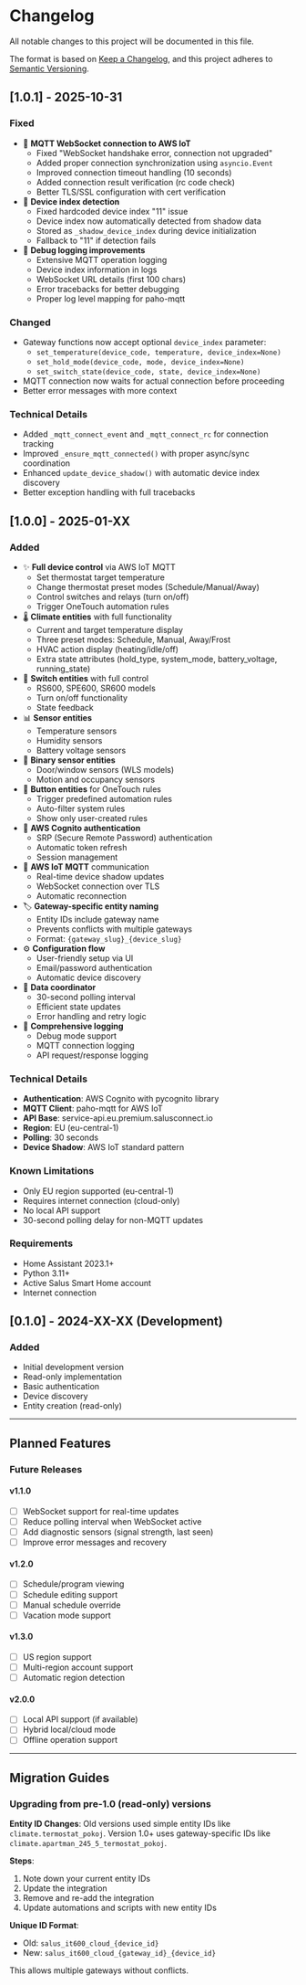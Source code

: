 # Changelog

All notable changes to this project will be documented in this file.

The format is based on [Keep a Changelog](https://keepachangelog.com/en/1.0.0/),
and this project adheres to [Semantic Versioning](https://semver.org/spec/v2.0.0.html).

## [1.0.1] - 2025-10-31

### Fixed
- 🐛 **MQTT WebSocket connection to AWS IoT**
  - Fixed "WebSocket handshake error, connection not upgraded"
  - Added proper connection synchronization using `asyncio.Event`
  - Improved connection timeout handling (10 seconds)
  - Added connection result verification (rc code check)
  - Better TLS/SSL configuration with cert verification
- 🔧 **Device index detection**
  - Fixed hardcoded device index "11" issue
  - Device index now automatically detected from shadow data
  - Stored as `_shadow_device_index` during device initialization
  - Fallback to "11" if detection fails
- 📝 **Debug logging improvements**
  - Extensive MQTT operation logging
  - Device index information in logs
  - WebSocket URL details (first 100 chars)
  - Error tracebacks for better debugging
  - Proper log level mapping for paho-mqtt

### Changed
- Gateway functions now accept optional `device_index` parameter:
  - `set_temperature(device_code, temperature, device_index=None)`
  - `set_hold_mode(device_code, mode, device_index=None)`
  - `set_switch_state(device_code, state, device_index=None)`
- MQTT connection now waits for actual connection before proceeding
- Better error messages with more context

### Technical Details
- Added `_mqtt_connect_event` and `_mqtt_connect_rc` for connection tracking
- Improved `_ensure_mqtt_connected()` with proper async/sync coordination
- Enhanced `update_device_shadow()` with automatic device index discovery
- Better exception handling with full tracebacks

## [1.0.0] - 2025-01-XX

### Added
- ✨ **Full device control** via AWS IoT MQTT
  - Set thermostat target temperature
  - Change thermostat preset modes (Schedule/Manual/Away)
  - Control switches and relays (turn on/off)
  - Trigger OneTouch automation rules
- 🌡️ **Climate entities** with full functionality
  - Current and target temperature display
  - Three preset modes: Schedule, Manual, Away/Frost
  - HVAC action display (heating/idle/off)
  - Extra state attributes (hold_type, system_mode, battery_voltage, running_state)
- 🔌 **Switch entities** with full control
  - RS600, SPE600, SR600 models
  - Turn on/off functionality
  - State feedback
- 📊 **Sensor entities**
  - Temperature sensors
  - Humidity sensors
  - Battery voltage sensors
- 🚪 **Binary sensor entities**
  - Door/window sensors (WLS models)
  - Motion and occupancy sensors
- 🎯 **Button entities** for OneTouch rules
  - Trigger predefined automation rules
  - Auto-filter system rules
  - Show only user-created rules
- 🔐 **AWS Cognito authentication**
  - SRP (Secure Remote Password) authentication
  - Automatic token refresh
  - Session management
- 📡 **AWS IoT MQTT** communication
  - Real-time device shadow updates
  - WebSocket connection over TLS
  - Automatic reconnection
- 🏷️ **Gateway-specific entity naming**
  - Entity IDs include gateway name
  - Prevents conflicts with multiple gateways
  - Format: `{gateway_slug}_{device_slug}`
- ⚙️ **Configuration flow**
  - User-friendly setup via UI
  - Email/password authentication
  - Automatic device discovery
- 🔄 **Data coordinator**
  - 30-second polling interval
  - Efficient state updates
  - Error handling and retry logic
- 📝 **Comprehensive logging**
  - Debug mode support
  - MQTT connection logging
  - API request/response logging

### Technical Details
- **Authentication**: AWS Cognito with pycognito library
- **MQTT Client**: paho-mqtt for AWS IoT
- **API Base**: service-api.eu.premium.salusconnect.io
- **Region**: EU (eu-central-1)
- **Polling**: 30 seconds
- **Device Shadow**: AWS IoT standard pattern

### Known Limitations
- Only EU region supported (eu-central-1)
- Requires internet connection (cloud-only)
- No local API support
- 30-second polling delay for non-MQTT updates

### Requirements
- Home Assistant 2023.1+
- Python 3.11+
- Active Salus Smart Home account
- Internet connection

## [0.1.0] - 2024-XX-XX (Development)

### Added
- Initial development version
- Read-only implementation
- Basic authentication
- Device discovery
- Entity creation (read-only)

---

## Planned Features

### Future Releases

#### v1.1.0
- [ ] WebSocket support for real-time updates
- [ ] Reduce polling interval when WebSocket active
- [ ] Add diagnostic sensors (signal strength, last seen)
- [ ] Improve error messages and recovery

#### v1.2.0
- [ ] Schedule/program viewing
- [ ] Schedule editing support
- [ ] Manual schedule override
- [ ] Vacation mode support

#### v1.3.0
- [ ] US region support
- [ ] Multi-region account support
- [ ] Automatic region detection

#### v2.0.0
- [ ] Local API support (if available)
- [ ] Hybrid local/cloud mode
- [ ] Offline operation support

---

## Migration Guides

### Upgrading from pre-1.0 (read-only) versions

**Entity ID Changes**:
Old versions used simple entity IDs like `climate.termostat_pokoj`.
Version 1.0+ uses gateway-specific IDs like `climate.apartman_245_5_termostat_pokoj`.

**Steps**:
1. Note down your current entity IDs
2. Update the integration
3. Remove and re-add the integration
4. Update automations and scripts with new entity IDs

**Unique ID Format**:
- Old: `salus_it600_cloud_{device_id}`
- New: `salus_it600_cloud_{gateway_id}_{device_id}`

This allows multiple gateways without conflicts.
